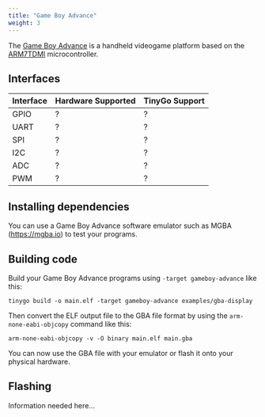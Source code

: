 ```yaml
---
title: "Game Boy Advance"
weight: 3
---
```


The [Game Boy Advance](https://en.wikipedia.org/wiki/Game_Boy_Advance) is a handheld videogame platform based on the [ARM7TDMI](http://infocenter.arm.com/help/topic/com.arm.doc.ddi0210c/DDI0210B.pdf) microcontroller.

## Interfaces

| Interface | Hardware Supported | TinyGo Support |
| --------- | ------------- | ----- |
| GPIO      | ? | ? |
| UART      | ? | ? |
| SPI      | ? | ? |
| I2C      | ? | ? |
| ADC      | ? | ? |
| PWM      | ? | ? |

## Installing dependencies

You can use a Game Boy Advance software emulator such as MGBA (https://mgba.io) to test your programs.

## Building code

Build your Game Boy Advance programs using `-target gameboy-advance` like this:

```shell
tinygo build -o main.elf -target gameboy-advance examples/gba-display
```

Then convert the ELF output file to the GBA file format by using the `arm-none-eabi-objcopy` command like this:

```shell
arm-none-eabi-objcopy -v -O binary main.elf main.gba
```

You can now use the GBA file with your emulator or flash it onto your physical hardware.

## Flashing

Information needed here...
